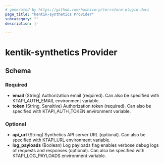 ```yaml
---
# generated by https://github.com/hashicorp/terraform-plugin-docs
page_title: "kentik-synthetics Provider"
subcategory: ""
description: |-
  
---
```


# kentik-synthetics Provider





<!-- schema generated by tfplugindocs -->
## Schema

### Required

- **email** (String) Authorization email (required). Can also be specified with KTAPI_AUTH_EMAIL environment variable.
- **token** (String, Sensitive) Authorization token (required). Can also be specified with KTAPI_AUTH_TOKEN environment variable.

### Optional

- **api_url** (String) Synthetics API server URL (optional). Can also be specified with KTAPI_URL environment variable.
- **log_payloads** (Boolean) Log payloads flag enables verbose debug logs of requests and responses (optional). Can also be specified with KTAPI_LOG_PAYLOADS environment variable.
